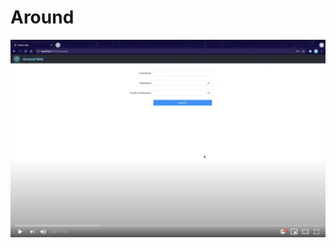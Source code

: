 # Around

[![Around Demo Video](https://github.com/Jiayuli-CU/Around/blob/main/Pics/demo.png)](https://www.youtube.com/watch?v=uY6FkMQTTNY)
